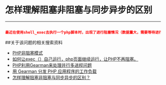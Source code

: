 # 怎样理解阻塞非阻塞与同步异步的区别

---
```json

最近在使用shell_exec去执行一个php脚本时，出现了进行阻塞情况（数据量大，需要等待进行执行结果，时间耗费太长）。于是找了搜索该问题的解决方法

```

##关于该问题的相关搜索资料

+ [PHP非阻塞模式](http://www.4wei.cn/archives/1002336)
+ [如何让exec（）自己运行，php页面继续运行，让PHP不再阻塞。](http://ju.outofmemory.cn/entry/104016)
+ [PHP利用Gearman来处理并行多进程问题](http://www.yuansir-web.com/2013/11/25/php%E5%88%A9%E7%94%A8gearman%E6%9D%A5%E5%A4%84%E7%90%86%E5%B9%B6%E8%A1%8C%E5%A4%9A%E8%BF%9B%E7%A8%8B%E9%97%AE%E9%A2%98/)
+ [用 Gearman 分发 PHP 应用程序的工作负载](http://www.ibm.com/developerworks/cn/opensource/os-php-gearman/)
+ [怎样理解阻塞非阻塞与同步异步的区别？](http://www.zhihu.com/question/19732473)

